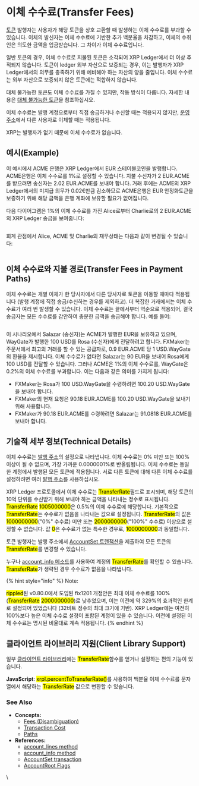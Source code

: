 # 이체 수수료(Transfer Fees)

[토큰](./) 발행자는 사용자가 해당 토큰을 상호 교환할 때 발생하는 이체 수수료를 부과할 수 있습니다. 이체의 발신자는 이체 수수료에 기반한 추가 백분율을 차감하고, 이체의 수취인은 의도한 금액을 입금받습니다. 그 차이가 이체 수수료입니다.

일반 토큰의 경우, 이체 수수료로 지불된 토큰은 소각되어 XRP Ledger에서 더 이상 추적되지 않습니다. 토큰이 ledger 외부 자산으로 보증되는 경우, 이는 발행자가 XRP Ledger에서의 의무를 충족하기 위해 예비해야 하는 자산의 양을 줄입니다. 이체 수수료는 외부 자산으로 보증되지 않은 토큰에는 적합하지 않습니다.

대체 불가능한 토큰도 이체 수수료를 가질 수 있지만, 작동 방식이 다릅니다. 자세한 내용은 [대체 불가능한 토큰](non-fungible-tokens/)을 참조하십시오.

이체 수수료는 발행 계정으로부터 직접 송금하거나 수신할 때는 적용되지 않지만, [운영 주소](../undefined-2/undefined-6.md)에서 다른 사용자로 이체할 때는 적용됩니다.

XRP는 발행자가 없기 때문에 이체 수수료가 없습니다.

## 예시(Example)

이 예시에서 ACME 은행은 XRP Ledger에서 EUR 스테이블코인을 발행합니다. ACME은행은 이체 수수료를 1%로 설정할 수 있습니다. 지불 수신자가 2 EUR.ACME를 받으려면 송신자는 2.02 EUR.ACME를 보내야 합니다. 거래 후에는 ACME의 XRP Ledger에서의 미지급 의무가 0.02€만큼 감소하므로 ACME은행은 EUR 안정화토큰을 보증하기 위해 해당 금액을 은행 계좌에 보유할 필요가 없어집니다.

다음 다이어그램은 1%의 이체 수수료를 가진 Alice로부터 Charlie로의 2 EUR.ACME의 XRP Ledger 송금을 보여줍니다:

<figure><img src="https://xrpl.org/img/transfer-fees.svg" alt=""><figcaption></figcaption></figure>

회계 관점에서 Alice, ACME 및 Charlie의 재무상태는 다음과 같이 변경될 수 있습니다:

<figure><img src="https://xrpl.org/img/transfer-fees-balance-sheets.svg" alt=""><figcaption></figcaption></figure>

## 이체 수수료와 지불 경로(Transfer Fees in Payment Paths)

이체 수수료는 개별 이체가 한 당사자에서 다른 당사자로 토큰을 이동할 때마다 적용됩니다 (발행 계정에 직접 송금/수신하는 경우를 제외하고). 더 복잡한 거래에서는 이체 수수료가 여러 번 발생할 수 있습니다. 이체 수수료는 끝에서부터 역순으로 적용되어, 결국 송금자는 모든 수수료를 감안하여 충분한 금액을 송금해야 합니다. 예를 들어:

<figure><img src="https://xrpl.org/img/transfer-fees-in-paths.svg" alt=""><figcaption></figcaption></figure>

이 시나리오에서 Salazar (송신자)는 ACME가 발행한 EUR을 보유하고 있으며, WayGate가 발행한 100 USD를 Rosa (수신자)에게 전달하려고 합니다. FXMaker는 주문서에서 최고의 거래를 할 수 있는 공급자로, 0.9 EUR.ACME 당 1 USD.WayGate의 환율을 제시합니다. 이체 수수료가 없다면 Salazar는 90 EUR을 보내어 Rosa에게 100 USD를 전달할 수 있습니다. 그러나 ACME은 1%의 이체 수수료를, WayGate은 0.2%의 이체 수수료를 부과합니다. 이는 다음과 같은 의미를 가지게 됩니다:

* FXMaker는 Rosa가 100 USD.WayGate을 수령하려면 100.20 USD.WayGate을 보내야 합니다.
* FXMaker의 현재 요청은 90.18 EUR.ACME를 100.20 USD.WayGate을 보내기 위해 사용합니다.
* &#x20;FXMaker가 90.18 EUR.ACME를 수령하려면 Salazar는 91.0818 EUR.ACME를 보내야 합니다.

## 기술적 세부 정보(Technical Details)

이체 수수료는 [발행 주소](../undefined-2/undefined-6.md)의 설정으로 나타냅니다. 이체 수수료는 0% 미만 또는 100% 이상이 될 수 없으며, 가장 가까운 0.0000001%로 반올림됩니다. 이체 수수료는 동일한 계정에서 발행된 모든 토큰에 적용됩니다. 서로 다른 토큰에 대해 다른 이체 수수료를 설정하려면 여러 [발행 주소](../undefined-2/undefined-6.md)를 사용하십시오.

XRP Ledger 프로토콜에서 이체 수수료는 <mark style="background-color:yellow;">TransferRate</mark>필드로 표시되며, 해당 토큰의 10억 단위를 수신받기 위해 보내야 하는 금액을 나타내는 정수로 표시됩니다. <mark style="background-color:yellow;">TransferRate</mark> <mark style="background-color:yellow;">1005000000</mark>은 0.5%의 이체 수수료에 해당합니다. 기본적으로 <mark style="background-color:yellow;">TransferRate</mark>는 수수료가 없음을 나타내는 값으로 설정됩니다. <mark style="background-color:yellow;">TransferRate</mark>의 값은 <mark style="background-color:yellow;">1000000000</mark>("0%" 수수료) 미만 또는 <mark style="background-color:yellow;">2000000000</mark>("100%" 수수료) 이상으로 설정할 수 없습니다. 값 <mark style="background-color:yellow;">0</mark>은 수수료가 없는 특수한 경우로, <mark style="background-color:yellow;">1000000000</mark>과 동일합니다.

토큰 발행자는 발행 주소에서 [AccountSet 트랜잭션](../../references/xrp-ledger/undefined-1/undefined-1/accountset.md)을 제출하여 모든 토큰의 <mark style="background-color:yellow;">TransferRate</mark>를 변경할 수 있습니다.

누구나 [account\_info 메소드](../../references/http-websocket-apis/api-1/undefined/account\_info.md)를 사용하여 계정의 <mark style="background-color:yellow;">TransferRate</mark>를 확인할 수 있습니다. <mark style="background-color:yellow;">TransferRate</mark>가 생략된 경우 수수료가 없음을 나타냅니다.

{% hint style="info" %}
Note:

<mark style="background-color:yellow;">rippled</mark>된 v0.80.0에서 도입된 fix1201 개정안은 최대 이체 수수료를 100% (<mark style="background-color:yellow;">TransferRate</mark>  <mark style="background-color:yellow;">2000000000</mark>)로 낮추었으며, 이는 이전에 약 329%의 효과적인 한계로 설정되어 있었습니다 (32비트 정수의 최대 크기에 기반). XRP Ledger에는 여전히 100%보다 높은 이체 수수료 설정이 포함된 계정이 있을 수 있습니다. 이전에 설정된 이체 수수료는 명시된 비율대로 계속 적용됩니다.
{% endhint %}

## 클라이언트 라이브러리 지원(Client Library Support)

일부 [클라이언트 라이브러리](../../references/undefined/)에는 <mark style="background-color:yellow;">TransferRate</mark>함수를 얻거나 설정하는 편의 기능이 있습니다.

**JavaScript**: <mark style="background-color:yellow;">xrpl.percentToTransferRate()</mark>를 사용하여 백분율 이체 수수료를 문자열에서 해당하는 <mark style="background-color:yellow;">TransferRate</mark> 값으로 변환할 수 있습니다.



### See Also <a href="#see-also" id="see-also"></a>

* **Concepts:**
  * [Fees (Disambiguation)](https://xrpl.org/fees.html)
  * [Transaction Cost](https://xrpl.org/transaction-cost.html)
  * [Paths](https://xrpl.org/paths.html)
* **References:**
  * [account\_lines method](https://xrpl.org/account\_lines.html)
  * [account\_info method](https://xrpl.org/account\_info.html)
  * [AccountSet transaction](https://xrpl.org/accountset.html)
  * [AccountRoot Flags](https://xrpl.org/accountroot.html#accountroot-flags)

\
